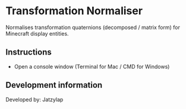 # Transformation Normaliser
Normalises transformation quaternions (decomposed / matrix form) for Minecraft display entities.

## Instructions
- Open a console window (Terminal for Mac / CMD for Windows)

## Development information
Developed by: Jatzylap
